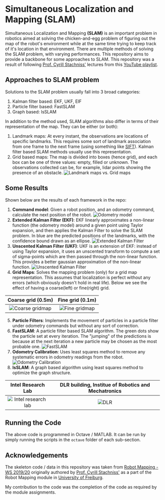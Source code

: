 # Simultaneous Localization and Mapping (SLAM)

Simultaneous Localization and Mapping **(SLAM)** is an important problem in robotics aimed at solving the chicken-and-egg problem of figuring out the map of the robot's environment while at the same time trying to keep track of it's location in that environment. There are multiple methods of solving the SLAM problem, with varying performances. This repository aims to provide a backbone for some approaches to SLAM. This repository was a result of following [Prof. Cyrill Stachniss'](http://www.informatik.uni-freiburg.de/~stachnis) lectures from this [YouTube playlist](https://www.youtube.com/watch?v=U6vr3iNrwRA&list=PLgnQpQtFTOGQrZ4O5QzbIHgl3b1JHimN_).

## Approaches to SLAM problem
Solutions to the SLAM problem usually fall into 3 broad categories:
1. Kalman filter based: EKF, UKF, EIF
2. Particle filter based: FastSLAM
3. Graph based: lsSLAM

In addition to the method used, SLAM algorithms also differ in terms of their representation of the map. They can be either (or both):
1. Landmark maps: At every instant, the observations are locations of specific landmarks. This requires some sort of landmark association from one frame to the next frame (using something like [SIFT](https://en.wikipedia.org/wiki/Scale-invariant_feature_transform)). Kalman filter based SLAM methods usually use this representation.
2. Grid based maps: The map is divided into boxes (hence grid), and each box can be one of three values: empty, filled or unknown. The observations collected can be, for example, lidar points showing the presence of an obstacle.
![Landmark maps vs. Grid maps](images/landmark_vs_grid.png)

## Some Results
Shown below are the results of each framework in the repo:

1. **Command model**: Given a robot position, and an odometry command, calculate the next position of the robot.
![Odometry model](images/1_command_model.gif)
2. **Extended Kalman Filter (EKF)**: EKF linearly approximates a non-linear function (the odometry model) around a given point using Taylor expansion, and then applies the Kalman Filter to solve the SLAM problem. In blue are the predicted positions of the landmarks, with the confidence bound drawn as an ellipse.
![Extended Kalman Filter](images/2_ekf.gif)
3. **Unscented Kalman Filter (UKF)**: UKF is an extension of EKF: instead of using Taylor expansion, it uses an unscented transform to compute a set of sigma-points which are then passed through the non-linear function. This provides a better gaussian approximation of the non-linear function.
![Unscented Kalman Filter](images/3_ukf.gif)
4. **Grid Maps**: Solves the mapping problem (only) for a grid map representation. This assumes that localization is perfect without any errors (which obviously doesn't hold in real life). Below we see the effect of having a coarse(left) or fine(right) grid.
<center>

 Coarse grid (0.5m)             |  Fine grid (0.1m)
:-------------------------:|:-------------------------:
![Coarse gridmap](images/4_graidmap_0.5.gif)  |  ![Fine gridmap](images/4_gridmap_0.1.gif)
</center>

5. **Particle Filters**: Implements the movement of particles in a particle filter under odometry commands but without any sort of correction.
6. **FastSLAM**: A particle filter based SLAM algorithm. The green dots show the particle set at every iteration. The "jumping" of the predictions is because at the next iteration a new particle may be chosen as the most probable one.
![FastSLAM](images/6_fastSLAM.gif)
7. **Odometry Calibration**: Uses least squares method to remove any systematic errors in odometry readings from the robot.
![Odometry Calibration](images/7_odometry-calibration.png)
8. **lsSLAM**: A graph based algorithm using least squares method to optimize the graph structure.
<center>

 Intel Research Lab        |  DLR building, Institue of Robotics and Mechatronics
:-------------------------:|:-------------------------:
![Intel research lab](images/8_intel.gif)  |  ![DLR](images/8_dlr.gif)
</center>

## Running the Code
The above code is programmed in Octave / MATLAB. It can be run by simply running the scripts in the `octave` folder of each sub-section.

## Acknowledgements
The skeleton code / data in this repository was taken from [Robot Mapping - WS 2019/20](http://ais.informatik.uni-freiburg.de/teaching/ws19/mapping/) originally authored by [Prof. Cyrill Stachniss'](http://www.informatik.uni-freiburg.de/~stachnis) as a part of the Robot Mapping module in [University of Freiburg](http://www.uni-freiburg.de).

My contribution to the code was the completion of the code as required by the module assignments.